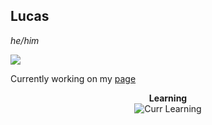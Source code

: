 ## Lucas
_he/him_


<p>
  <a href="https://open.spotify.com/user/kp5wk4u8vu91gm95x7v7tqarh" ><img src="https://img.shields.io/badge/Spotify-lucas-1db954?style=flat&logo=spotify" /> </a>
</p>

Currently working on my [page](https://llarmor1.github.io/)

<p align="center">
  <b>Learning</b><br>
  <img src="https://skillicons.dev/icons?i=c,python,html,css,javascript,php" alt="Curr Learning" />
</p>
